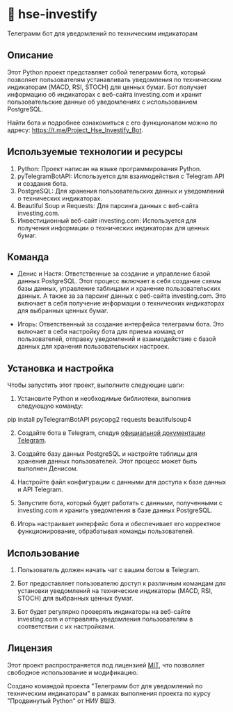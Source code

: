# 🔔 hse-investify

Телеграмм бот для уведомлений по техническим индикаторам

## Описание

Этот Python проект представляет собой телеграмм бота, который позволяет пользователям устанавливать уведомления по техническим индикаторам (MACD, RSI, STOCH) для ценных бумаг. Бот получает информацию об индикаторах с веб-сайта investing.com и хранит пользовательские данные об уведомлениях с использованием PostgreSQL.

Найти бота и подробнее ознакомиться с его функционалом можно по адресу: https://t.me/Project_Hse_Investify_Bot.

## Используемые технологии и ресурсы

1. Python: Проект написан на языке программирования Python.
2. pyTelegramBotAPI: Используется для взаимодействия с Telegram API и создания бота.
3. PostgreSQL: Для хранения пользовательских данных и уведомлений о технических индикаторах.
4. Beautiful Soup и Requests: Для парсинга данных с веб-сайта investing.com.
5. Инвестиционный веб-сайт investing.com: Используется для получения информации о технических индикаторах для ценных бумаг.

## Команда

- Денис и Настя: Ответственные за создание и управление базой данных PostgreSQL. Этот процесс включает в себя создание схемы базы данных, управление таблицами и хранение пользовательских данных. А также за за парсинг данных с веб-сайта investing.com. Это включает в себя получение информации о технических индикаторах для выбранных ценных бумаг.

- Игорь: Ответственный за создание интерфейса телеграмм бота. Это включает в себя настройку бота для приема команд от пользователей, отправку уведомлений и взаимодействие с базой данных для хранения пользовательских настроек.

## Установка и настройка

Чтобы запустить этот проект, выполните следующие шаги:

1. Установите Python и необходимые библиотеки, выполнив следующую команду:

pip install pyTelegramBotAPI psycopg2 requests beautifulsoup4


2. Создайте бота в Telegram, следуя [официальной документации Telegram](https://core.telegram.org/bots#botfather).

3. Создайте базу данных PostgreSQL и настройте таблицы для хранения данных пользователей. Этот процесс может быть выполнен Денисом.

4. Настройте файл конфигурации с данными для доступа к базе данных и API Telegram.

5. Запустите бота, который будет работать с данными, полученными с investing.com и хранить уведомления в базе данных PostgreSQL.

6. Игорь настраивает интерфейс бота и обеспечивает его корректное функционирование, обрабатывая команды пользователей.

## Использование

1. Пользователь должен начать чат с вашим ботом в Telegram.

2. Бот предоставляет пользователю доступ к различным командам для установки уведомлений на технические индикаторы (MACD, RSI, STOCH) для выбранных ценных бумаг.

3. Бот будет регулярно проверять индикаторы на веб-сайте investing.com и отправлять уведомления пользователям в соответствии с их настройками.

## Лицензия

Этот проект распространяется под лицензией [MIT](LICENSE), что позволяет свободное использование и модификацию.

Создано командой проекта "Телеграмм бот для уведомлений по техническим индикаторам" в рамках выполнения проекта по курсу "Продвинутый Python" от НИУ ВШЭ.

